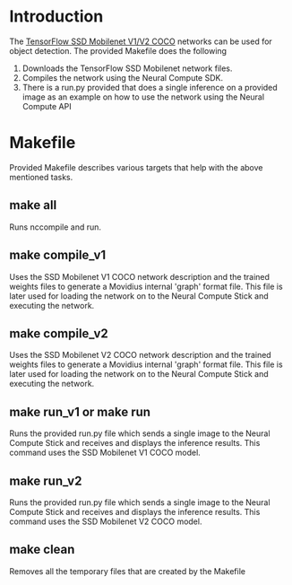 # Introduction
The [TensorFlow SSD Mobilenet V1/V2 COCO](https://github.com/tensorflow/models/blob/master/research/object_detection/g3doc/detection_model_zoo.md) networks can be used for object detection.  The provided Makefile does the following
1. Downloads the TensorFlow SSD Mobilenet network files.
2. Compiles the network using the Neural Compute SDK.
4. There is a run.py provided that does a single inference on a provided image as an example on how to use the network using the Neural Compute API

# Makefile
Provided Makefile describes various targets that help with the above mentioned tasks.

## make all
Runs nccompile and run.

## make compile_v1
Uses the SSD Mobilenet V1 COCO network description and the trained weights files to generate a Movidius internal 'graph' format file.  This file is later used for loading the network on to the Neural Compute Stick and executing the network.

## make compile_v2
Uses the SSD Mobilenet V2 COCO network description and the trained weights files to generate a Movidius internal 'graph' format file.  This file is later used for loading the network on to the Neural Compute Stick and executing the network.

## make run_v1 or make run
Runs the provided run.py file which sends a single image to the Neural Compute Stick and receives and displays the inference results. This command uses the SSD Mobilenet V1 COCO model.

## make run_v2
Runs the provided run.py file which sends a single image to the Neural Compute Stick and receives and displays the inference results. This command uses the SSD Mobilenet V2 COCO model.

## make clean
Removes all the temporary files that are created by the Makefile
